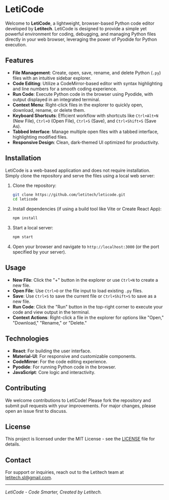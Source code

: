 # LetiCode

Welcome to **LetiCode**, a lightweight, browser-based Python code editor developed by **Letitech**. LetiCode is designed to provide a simple yet powerful environment for coding, debugging, and managing Python files directly in your web browser, leveraging the power of Pyodide for Python execution.

## Features

- **File Management**: Create, open, save, rename, and delete Python (`.py`) files with an intuitive sidebar explorer.
- **Code Editing**: Utilize a CodeMirror-based editor with syntax highlighting and line numbers for a smooth coding experience.
- **Run Code**: Execute Python code in the browser using Pyodide, with output displayed in an integrated terminal.
- **Context Menu**: Right-click files in the explorer to quickly open, download, rename, or delete them.
- **Keyboard Shortcuts**: Efficient workflow with shortcuts like `Ctrl+Alt+N` (New File), `Ctrl+O` (Open File), `Ctrl+S` (Save), and `Ctrl+Shift+S` (Save As).
- **Tabbed Interface**: Manage multiple open files with a tabbed interface, highlighting modified files.
- **Responsive Design**: Clean, dark-themed UI optimized for productivity.

## Installation

LetiCode is a web-based application and does not require installation. Simply clone the repository and serve the files using a local web server:

1. Clone the repository:
   ```bash
   git clone https://github.com/letitech/leticode.git
   cd leticode
   ```

2. Install dependencies (if using a build tool like Vite or Create React App):
   ```bash
   npm install
   ```

3. Start a local server:
   ```bash
   npm start
   ```

4. Open your browser and navigate to `http://localhost:3000` (or the port specified by your server).

## Usage

- **New File**: Click the "+" button in the explorer or use `Ctrl+N` to create a new file.
- **Open File**: Use `Ctrl+O` or the file input to load existing `.py` files.
- **Save**: Use `Ctrl+S` to save the current file or `Ctrl+Shift+S` to save as a new file.
- **Run Code**: Click the "Run" button in the top-right corner to execute your code and view output in the terminal.
- **Context Actions**: Right-click a file in the explorer for options like "Open," "Download," "Rename," or "Delete."

## Technologies

- **React**: For building the user interface.
- **Material-UI**: For responsive and customizable components.
- **CodeMirror**: For the code editing experience.
- **Pyodide**: For running Python code in the browser.
- **JavaScript**: Core logic and interactivity.

## Contributing

We welcome contributions to LetiCode! Please fork the repository and submit pull requests with your improvements. For major changes, please open an issue first to discuss.

## License

This project is licensed under the MIT License - see the [LICENSE](LICENSE) file for details.

## Contact

For support or inquiries, reach out to the Letitech team at [letitech.sl@gmail.com](mailto:letitech.sl@gmail.com).

---

*LetiCode - Code Smarter, Created by Letitech.*
